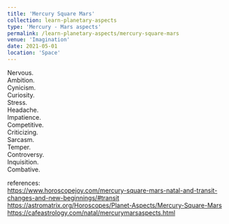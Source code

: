 ```yaml
---
title: 'Mercury Square Mars'
collection: learn-planetary-aspects
type: 'Mercury - Mars aspects'
permalink: /learn-planetary-aspects/mercury-square-mars
venue: 'Imagination'
date: 2021-05-01
location: 'Space'
---
```


Nervous.  
Ambition.  
Cynicism.  
Curiosity.  
Stress.  
Headache.  
Impatience.  
Competitive.  
Criticizing.  
Sarcasm.  
Temper.  
Controversy.  
Inquisition.  
Combative.

references:  
https://www.horoscopejoy.com/mercury-square-mars-natal-and-transit-changes-and-new-beginnings/#transit  
https://astromatrix.org/Horoscopes/Planet-Aspects/Mercury-Square-Mars
https://cafeastrology.com/natal/mercurymarsaspects.html
